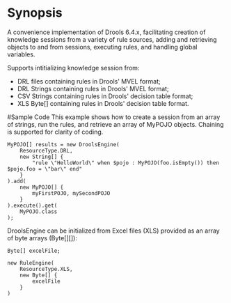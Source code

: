 # Synopsis
A convenience implementation of Drools 6.4.x, facilitating creation of knowledge sessions from a variety of rule sources, adding and retrieving objects to and from sessions, executing rules, and handling global variables.

Supports intitializing knowledge session from:
- DRL files containing rules in Drools' MVEL format;
- DRL Strings containing rules in Drools' MVEL format;
- CSV Strings containing rules in Drools' decision table format;
- XLS Byte[] containing rules in Drools' decision table format.

#Sample Code
This example shows how to create a session from an array of strings, run the rules, and retrieve an array of MyPOJO objects. Chaining is supported for clarity of coding.
```
MyPOJO[] results = new DroolsEngine(
	ResourceType.DRL,
	new String[] {
		"rule \"HelloWorld\" when $pojo : MyPOJO(foo.isEmpty()) then $pojo.foo = \"bar\" end"
	}
).add(
	new MyPOJO[] {
		myFirstPOJO, mySecondPOJO
	}
).execute().get(
	MyPOJO.class
);
```
DroolsEngine can be initialized from Excel files (XLS) provided as an array of byte arrays (Byte[][]):
```
Byte[] excelFile;

new RuleEngine(
	ResourceType.XLS,
	new Byte[] {
		excelFile
	}
)
```
